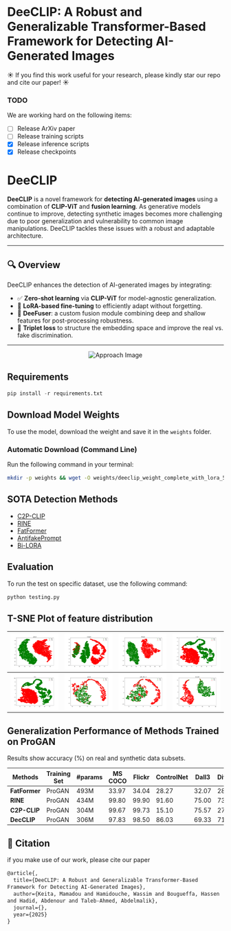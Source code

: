 # DeeCLIP: A Robust and Generalizable Transformer-Based Framework for Detecting AI-Generated Images

☀️ If you find this work useful for your research, please kindly star our repo and cite our paper! ☀️

### TODO
We are working hard on the following items:

- [ ] Release ArXiv paper  
- [ ] Release training scripts  
- [x] Release inference scripts  
- [x] Release checkpoints

# DeeCLIP

**DeeCLIP** is a novel framework for **detecting AI-generated images** using a combination of **CLIP-ViT** and **fusion learning**. As generative models continue to improve, detecting synthetic images becomes more challenging due to poor generalization and vulnerability to common image manipulations. DeeCLIP tackles these issues with a robust and adaptable architecture.

---

## 🔍 Overview

DeeCLIP enhances the detection of AI-generated images by integrating:

- ✅ **Zero-shot learning** via **CLIP-ViT** for model-agnostic generalization.
- 🧠 **LoRA-based fine-tuning** to efficiently adapt without forgetting.
- 🔀 **DeeFuser**: a custom fusion module combining deep and shallow features for post-processing robustness.
- 🎯 **Triplet loss** to structure the embedding space and improve the real vs. fake discrimination.

---

<p align="center">
  <img src="assets/tuning.png" alt="Approach Image">
</p>

## Requirements
``` python
pip install -r requirements.txt
```

## Download Model Weights

To use the model, download the weight and save it in the `weights` folder.

### **Automatic Download (Command Line)**
Run the following command in your terminal:

```sh
mkdir -p weights && wget -O weights/deeclip_weight_complete_with_lora_5.pth "https://www.dropbox.com/scl/fi/ttiqnbxu8atz4on5gqvgd/deeclip_weight_complete_with_lora_5.pth?rlkey=6xznuvriabkqfdcofhi1pbihu&st=fk02k7hf&dl=1"
```

## SOTA Detection Methods

- [C2P-CLIP](https://github.com/chuangchuangtan/C2P-CLIP-DeepfakeDetection)
- [RINE](https://github.com/mever-team/rine)
- [FatFormer](https://github.com/Michel-liu/FatFormer)
- [AntifakePrompt](https://github.com/nctu-eva-lab/antifakeprompt)
- [Bi-LORA](https://github.com/Mamadou-Keita/VLM-DETECT/)

## Evaluation
To run the test on specific dataset, use the following command:
```python
python testing.py
```

## T-SNE Plot of feature distribution

| ![](assets/tsne_plot_progan.png) | ![](assets/tsne_plot_stylegan.png) | ![](assets/tsne_plot_stargan.png) | ![](assets/tsne_plot_crn.png) |
|------------------------|------------------------|------------------------|------------------------|
| ![](assets/tsne_plot_imle.png) | ![](assets/tsne_plot_guided.png) | ![](assets/tsne_plot_glide_100_10.png) | ![](assets/tsne_plot_ldm_100.png) |


## Generalization Performance of Methods Trained on ProGAN

Results show accuracy (%) on real and synthetic data subsets.

| Methods   | Training Set | #params | MS COCO | Flickr | ControlNet | Dall3 | DiffusionDB | IF | LaMA | LTE | SD2Inpaint | SDXL | SGXL | SD3 | mAcc |
|-----------|-------------|---------|------------|-----------|--------------|----------|---------------|------|------|------|-------------|------|------|------|-----------|
| **FatFormer** | ProGAN | 493M | 33.97 | 34.04 | 28.27 | 32.07 | 28.10 | 27.95 | 28.67 | 12.37 | 22.63 | 31.97 | 22.23 | 35.91 | 28.18 |
| **RINE**      | ProGAN | 434M | 99.80 | 99.90 | 91.60 | 75.00 | 73.00 | 77.40 | 30.90 | 98.20 | 71.90 | 22.90 | 98.50 | 08.30 | 70.56 |
| **C2P-CLIP**  | ProGAN | 304M | 99.67 | 99.73 | 15.10 | 75.57 | 27.87 | 89.56 | 65.43 | 00.20 | 27.90 | 82.90 | 07.17 | 70.46 | 55.13 |
| **DecCLIP**   | ProGAN | 306M | 97.83 | 98.50 | 86.03 | 69.33 | 71.10 | 61.37 | 63.07 | 99.97 | 80.57 | 62.60 | 98.90 | 58.61 | **78.99** |


## :book: Citation
if you make use of our work, please cite our paper
```
@article{,
  title={DeeCLIP: A Robust and Generalizable Transformer-Based Framework for Detecting AI-Generated Images},
  author={Keita, Mamadou and Hamidouche, Wassim and Bougueffa, Hassen and Hadid, Abdenour and Taleb-Ahmed, Abdelmalik},
  journal={},
  year={2025}
}
```
